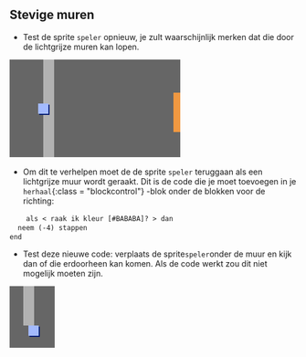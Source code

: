 ## Stevige muren

+ Test de sprite `speler` opnieuw, je zult waarschijnlijk merken dat die door de lichtgrijze muren kan lopen.

![screenshot](images/world-walls.png)

+ Om dit te verhelpen moet de de sprite `speler` teruggaan als een lichtgrijze muur wordt geraakt. Dit is de code die je moet toevoegen in je `herhaal`{:class = "blockcontrol"} -blok onder de blokken voor de richting:

```blocks
    als < raak ik kleur [#BABABA]? > dan 
  neem (-4) stappen
end
```

+ Test deze nieuwe code: verplaats de sprite` speler `onder de muur en kijk dan of die erdoorheen kan komen. Als de code werkt zou dit niet mogelijk moeten zijn.

![screenshot](images/world-walls-test.png)